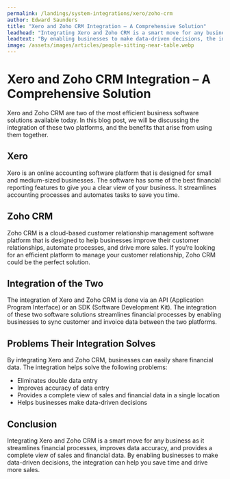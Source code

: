 ```yaml
---
permalink: /landings/system-integrations/xero/zoho-crm
author: Edward Saunders
title: "Xero and Zoho CRM Integration – A Comprehensive Solution"
leadhead: "Integrating Xero and Zoho CRM is a smart move for any business as it streamlines financial processes, improves data accuracy, and provides a complete view of sales and financial data"
leadtext: "By enabling businesses to make data-driven decisions, the integration can help you save time and drive more sales."
image: /assets/images/articles/people-sitting-near-table.webp
---
```

<div class="arttext">      <h1>Xero and Zoho CRM Integration – A Comprehensive Solution</h1>
      <p>Xero and Zoho CRM are two of the most efficient business software solutions available today. In this blog post, we will be discussing the integration of these two platforms, and the benefits that arise from using them together.</p>
      <h2>Xero</h2>
      <p>Xero is an online accounting software platform that is designed for small and medium-sized businesses. The software has some of the best financial reporting features to give you a clear view of your business. It streamlines accounting processes and automates tasks to save you time.</p>
      <h2>Zoho CRM</h2>
      <p>Zoho CRM is a cloud-based customer relationship management software platform that is designed to help businesses improve their customer relationships, automate processes, and drive more sales. If you’re looking for an efficient platform to manage your customer relationship, Zoho CRM could be the perfect solution.</p>
      <h2>Integration of the Two</h2>
      <p>The integration of Xero and Zoho CRM is done via an API (Application Program Interface) or an SDK (Software Development Kit). The integration of these two software solutions streamlines financial processes by enabling businesses to sync customer and invoice data between the two platforms.</p>
      <h2>Problems Their Integration Solves</h2>
      <p>By integrating Xero and Zoho CRM, businesses can easily share financial data. The integration helps solve the following problems:</p>
      <ul>
        <li>Eliminates double data entry</li>
        <li>Improves accuracy of data entry</li>
        <li>Provides a complete view of sales and financial data in a single location</li>
        <li>Helps businesses make data-driven decisions</li>
      </ul>
      <h2>Conclusion</h2>
      <p>Integrating Xero and Zoho CRM is a smart move for any business as it streamlines financial processes, improves data accuracy, and provides a complete view of sales and financial data. By enabling businesses to make data-driven decisions, the integration can help you save time and drive more sales.</p>
</div>